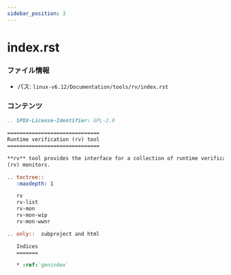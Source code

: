 ```yaml
---
sidebar_position: 3
---
```

# index.rst

### ファイル情報

- パス: `linux-v6.12/Documentation/tools/rv/index.rst`

### コンテンツ

```rst
.. SPDX-License-Identifier: GPL-2.0

==============================
Runtime verification (rv) tool
==============================

**rv** tool provides the interface for a collection of runtime verification
(rv) monitors.

.. toctree::
   :maxdepth: 1

   rv
   rv-list
   rv-mon
   rv-mon-wip
   rv-mon-wwnr

.. only::  subproject and html

   Indices
   =======

   * :ref:`genindex`

```
